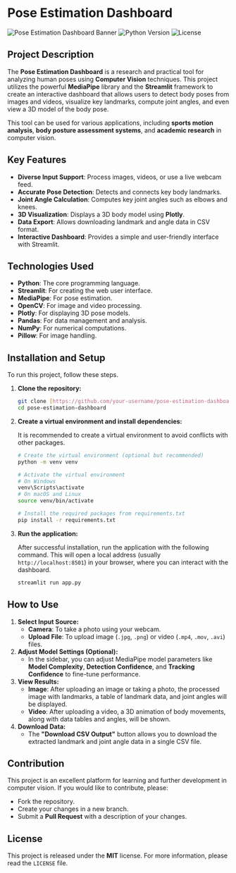 # Pose Estimation Dashboard

![Pose Estimation Dashboard Banner](https://img.shields.io/badge/Project-Pose%20Estimation-blue?style=for-the-badge&logo=github)
![Python Version](https://img.shields.io/badge/Python-3.8+-green?style=for-the-badge&logo=python)
![License](https://img.shields.io/badge/License-MIT-purple?style=for-the-badge)

## Project Description

The **Pose Estimation Dashboard** is a research and practical tool for analyzing human poses using **Computer Vision** techniques. This project utilizes the powerful **MediaPipe** library and the **Streamlit** framework to create an interactive dashboard that allows users to detect body poses from images and videos, visualize key landmarks, compute joint angles, and even view a 3D model of the body pose.

This tool can be used for various applications, including **sports motion analysis**, **body posture assessment systems**, and **academic research** in computer vision.

## Key Features

* **Diverse Input Support**: Process images, videos, or use a live webcam feed.
* **Accurate Pose Detection**: Detects and connects key body landmarks.
* **Joint Angle Calculation**: Computes key joint angles such as elbows and knees.
* **3D Visualization**: Displays a 3D body model using **Plotly**.
* **Data Export**: Allows downloading landmark and angle data in CSV format.
* **Interactive Dashboard**: Provides a simple and user-friendly interface with Streamlit.

## Technologies Used

* **Python**: The core programming language.
* **Streamlit**: For creating the web user interface.
* **MediaPipe**: For pose estimation.
* **OpenCV**: For image and video processing.
* **Plotly**: For displaying 3D pose models.
* **Pandas**: For data management and analysis.
* **NumPy**: For numerical computations.
* **Pillow**: For image handling.

## Installation and Setup

To run this project, follow these steps.

1.  **Clone the repository:**

    ```bash
    git clone [https://github.com/your-username/pose-estimation-dashboard.git](https://github.com/your-username/pose-estimation-dashboard.git)
    cd pose-estimation-dashboard
    ```

2.  **Create a virtual environment and install dependencies:**

    It is recommended to create a virtual environment to avoid conflicts with other packages.

    ```bash
    # Create the virtual environment (optional but recommended)
    python -m venv venv

    # Activate the virtual environment
    # On Windows
    venv\Scripts\activate
    # On macOS and Linux
    source venv/bin/activate

    # Install the required packages from requirements.txt
    pip install -r requirements.txt
    ```

3.  **Run the application:**

    After successful installation, run the application with the following command. This will open a local address (usually `http://localhost:8501`) in your browser, where you can interact with the dashboard.

    ```bash
    streamlit run app.py
    ```

## How to Use

1.  **Select Input Source:**
    * **Camera**: To take a photo using your webcam.
    * **Upload File**: To upload image (`.jpg`, `.png`) or video (`.mp4`, `.mov`, `.avi`) files.
2.  **Adjust Model Settings (Optional):**
    * In the sidebar, you can adjust MediaPipe model parameters like **Model Complexity**, **Detection Confidence**, and **Tracking Confidence** to fine-tune performance.
3.  **View Results:**
    * **Image**: After uploading an image or taking a photo, the processed image with landmarks, a table of landmark data, and joint angles will be displayed.
    * **Video**: After uploading a video, a 3D animation of body movements, along with data tables and angles, will be shown.
4.  **Download Data:**
    * The **"Download CSV Output"** button allows you to download the extracted landmark and joint angle data in a single CSV file.

## Contribution

This project is an excellent platform for learning and further development in computer vision. If you would like to contribute, please:

* Fork the repository.
* Create your changes in a new branch.
* Submit a **Pull Request** with a description of your changes.

## License

This project is released under the **MIT** license. For more information, please read the `LICENSE` file.